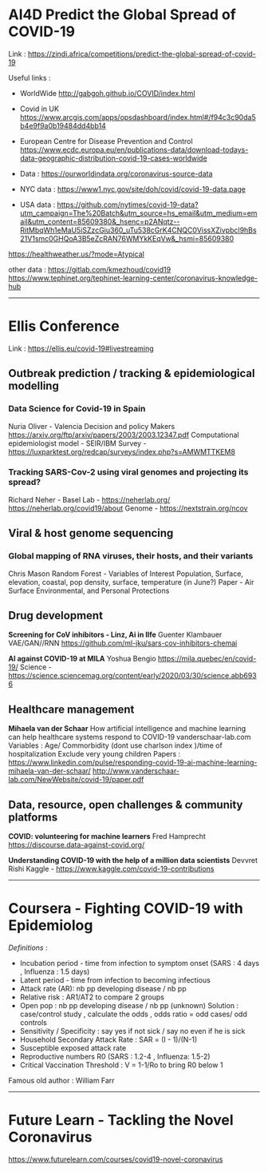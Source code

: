 # AI4D Predict the Global Spread of COVID-19

Link : https://zindi.africa/competitions/predict-the-global-spread-of-covid-19

Useful links :
- WorldWide
http://gabgoh.github.io/COVID/index.html

- Covid in UK
https://www.arcgis.com/apps/opsdashboard/index.html#/f94c3c90da5b4e9f9a0b19484dd4bb14

- European Centre for Disease Prevention and Control
https://www.ecdc.europa.eu/en/publications-data/download-todays-data-geographic-distribution-covid-19-cases-worldwide

- Data : https://ourworldindata.org/coronavirus-source-data

- NYC data :
https://www1.nyc.gov/site/doh/covid/covid-19-data.page

- USA data :
https://github.com/nytimes/covid-19-data?utm_campaign=The%20Batch&utm_source=hs_email&utm_medium=email&utm_content=85609380&_hsenc=p2ANqtz--RitMbqWh1eMaU5iSZzcGiu360_uTu538cGrK4CNQC0VissXZivpbcl9hBs21V1smc0GHQoA3B5eZcRAN76WMYkKEqVw&_hsmi=85609380

https://healthweather.us/?mode=Atypical

other data : https://gitlab.com/kmezhoud/covid19
https://www.tephinet.org/tephinet-learning-center/coronavirus-knowledge-hub

-------------------------------------------------------------------------------------------------------------------------------------

# Ellis Conference

Link : https://ellis.eu/covid-19#livestreaming

## Outbreak prediction / tracking & epidemiological modelling

### Data Science for Covid-19 in Spain
Nuria Oliver - Valencia
Decision and policy Makers
https://arxiv.org/ftp/arxiv/papers/2003/2003.12347.pdf
Computational epidemiologist model - SEIR/IBM
Survey - https://luxparktest.org/redcap/surveys/index.php?s=AMWMTTKEM8


### Tracking SARS-Cov-2 using viral genomes and projecting its spread?
Richard Neher - Basel
Lab - https://neherlab.org/
https://neherlab.org/covid19/about
Genome - https://nextstrain.org/ncov

## Viral & host genome sequencing

### Global mapping of RNA viruses, their hosts, and their variants
Chris Mason
Random Forest - Variables of Interest
Population, Surface, elevation, coastal, pop density, surface, temperature (in June?)
Paper -  Air Surface Environmental, and Personal Protections  
 
## Drug development

**Screening for CoV inhibitors - Linz, Ai in lIfe**
Guenter Klambauer 
VAE/GAN//RNN
https://github.com/ml-jku/sars-cov-inhibitors-chemai


**AI against COVID-19 at MILA**
Yoshua Bengio
https://mila.quebec/en/covid-19/
Science - 
https://science.sciencemag.org/content/early/2020/03/30/science.abb6936

 ## Healthcare management
 
**Mihaela van der Schaar**
 How artificial intelligence and machine learning can help healthcare systems respond to COVID-19
 vanderschaar-lab.com
 Variables : Age/ Commorbidity (dont use charlson index )/time of hospitalization 
 Exclude very young children 
 Papers :
 https://www.linkedin.com/pulse/responding-covid-19-ai-machine-learning-mihaela-van-der-schaar/
 http://www.vanderschaar-lab.com/NewWebsite/covid-19/paper.pdf

## Data, resource, open challenges & community platforms 

**COVID: volunteering for machine learners** 
Fred Hamprecht 
https://discourse.data-against-covid.org/


**Understanding COVID-19 with the help of a million data scientists**
Devvret Rishi 
Kaggle - https://www.kaggle.com/covid-19-contributions

-------------------------------------------------------------------------------------------------------------------------------------

# Coursera - Fighting COVID-19 with Epidemiolog 

*Definitions* :
- Incubation period - time from infection to symptom onset  (SARS : 4 days , Influenza : 1.5 days)
- Latent period -  time from infection to becoming infectious 
- Attack rate (AR): nb pp developing disease / nb pp
- Relative risk : AR1/AT2 to compare 2 groups 
- Open pop : nb pp developing disease / nb pp (unknown)
 Solution : case/control study , calculate the odds , odds ratio = odd cases/ odd controls
- Sensitivity / Specificity : say yes if not sick / say no even if he is sick 
- Household Secondary Attack Rate : SAR = (I - 1)/(N-1)
- Susceptible exposed attack rate 
 - Reproductive numbers R0 (SARS : 1.2-4 , Influenza: 1.5-2)
 - Critical Vaccination Threshold : V = 1-1/Ro to bring R0 below 1 
 
Famous old author : William Farr


-------------------------------------------------------------------------------------------------------------------------------------

# Future Learn - Tackling the Novel Coronavirus

https://www.futurelearn.com/courses/covid19-novel-coronavirus




   

